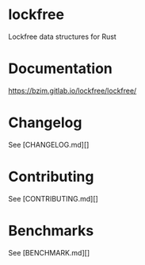 # lockfree
Lockfree data structures for Rust

# Documentation
<https://bzim.gitlab.io/lockfree/lockfree/>

# Changelog
See [CHANGELOG.md][]

# Contributing
See [CONTRIBUTING.md][]

# Benchmarks
See [BENCHMARK.md][]